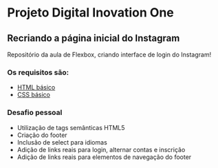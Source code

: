 # Projeto Digital Inovation One

## Recriando a página inicial do Instagram

Repositório da aula de Flexbox, criando interface de login do Instagram! 

### Os requisitos são:

* [HTML básico](https://www.w3schools.com/html/)
* [CSS básico](https://developer.mozilla.org/pt-BR/docs/Web/CSS)

### Desafio pessoal

- Utilização de tags semânticas HTML5
- Criação do footer
- Inclusão de select para idiomas
- Adição de links reais para login, alternar contas  e inscrição
- Adição de links reais para elementos de navegação do footer

